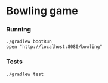 # Bowling game
### Running
```
./gradlew bootRun
open "http://localhost:8080/bowling"
```

### Tests
```
./gradlew test
```
